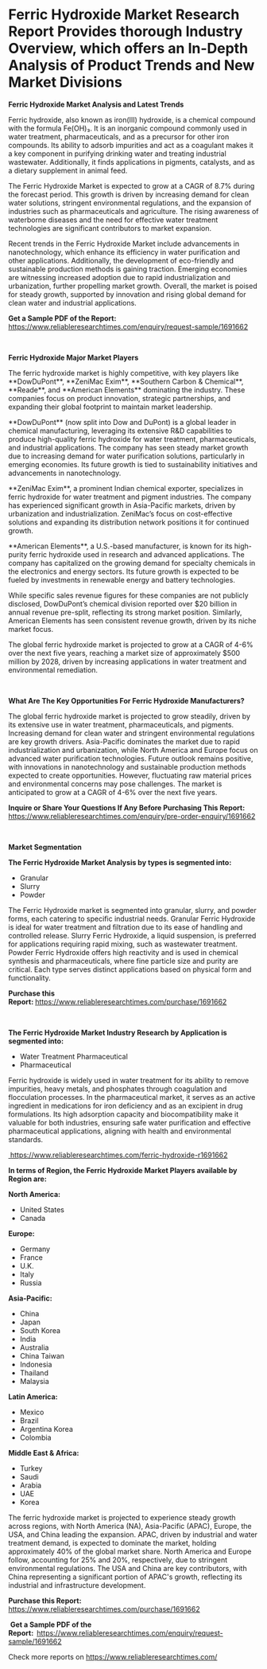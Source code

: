 <p><h1>Ferric Hydroxide Market Research Report Provides thorough Industry Overview, which offers an In-Depth Analysis of Product Trends and New Market Divisions</h1></p><p><strong>Ferric Hydroxide Market Analysis and Latest Trends</strong></p>
<p><p>Ferric hydroxide, also known as iron(III) hydroxide, is a chemical compound with the formula Fe(OH)₃. It is an inorganic compound commonly used in water treatment, pharmaceuticals, and as a precursor for other iron compounds. Its ability to adsorb impurities and act as a coagulant makes it a key component in purifying drinking water and treating industrial wastewater. Additionally, it finds applications in pigments, catalysts, and as a dietary supplement in animal feed.</p><p>The Ferric Hydroxide Market is expected to grow at a CAGR of 8.7% during the forecast period. This growth is driven by increasing demand for clean water solutions, stringent environmental regulations, and the expansion of industries such as pharmaceuticals and agriculture. The rising awareness of waterborne diseases and the need for effective water treatment technologies are significant contributors to market expansion.</p><p>Recent trends in the Ferric Hydroxide Market include advancements in nanotechnology, which enhance its efficiency in water purification and other applications. Additionally, the development of eco-friendly and sustainable production methods is gaining traction. Emerging economies are witnessing increased adoption due to rapid industrialization and urbanization, further propelling market growth. Overall, the market is poised for steady growth, supported by innovation and rising global demand for clean water and industrial applications.</p></p>
<p><strong>Get a Sample PDF of the Report:&nbsp;</strong> <a href="https://www.reliableresearchtimes.com/enquiry/request-sample/1691662?utm_campaign=2135&utm_medium=2&utm_source=Github&utm_content=ia&utm_term=24012025&utm_id=ferric-hydroxide">https://www.reliableresearchtimes.com/enquiry/request-sample/1691662</a></p>
<p>&nbsp;</p>
<p><strong>Ferric Hydroxide Major Market Players</strong></p>
<p><p>The ferric hydroxide market is highly competitive, with key players like **DowDuPont**, **ZeniMac Exim**, **Southern Carbon & Chemical**, **Reade**, and **American Elements** dominating the industry. These companies focus on product innovation, strategic partnerships, and expanding their global footprint to maintain market leadership.</p><p>**DowDuPont** (now split into Dow and DuPont) is a global leader in chemical manufacturing, leveraging its extensive R&D capabilities to produce high-quality ferric hydroxide for water treatment, pharmaceuticals, and industrial applications. The company has seen steady market growth due to increasing demand for water purification solutions, particularly in emerging economies. Its future growth is tied to sustainability initiatives and advancements in nanotechnology.</p><p>**ZeniMac Exim**, a prominent Indian chemical exporter, specializes in ferric hydroxide for water treatment and pigment industries. The company has experienced significant growth in Asia-Pacific markets, driven by urbanization and industrialization. ZeniMac’s focus on cost-effective solutions and expanding its distribution network positions it for continued growth.</p><p>**American Elements**, a U.S.-based manufacturer, is known for its high-purity ferric hydroxide used in research and advanced applications. The company has capitalized on the growing demand for specialty chemicals in the electronics and energy sectors. Its future growth is expected to be fueled by investments in renewable energy and battery technologies.</p><p>While specific sales revenue figures for these companies are not publicly disclosed, DowDuPont’s chemical division reported over $20 billion in annual revenue pre-split, reflecting its strong market position. Similarly, American Elements has seen consistent revenue growth, driven by its niche market focus.</p><p>The global ferric hydroxide market is projected to grow at a CAGR of 4-6% over the next five years, reaching a market size of approximately $500 million by 2028, driven by increasing applications in water treatment and environmental remediation.</p></p>
<p>&nbsp;</p>
<p><strong>What Are The Key Opportunities For Ferric Hydroxide Manufacturers?</strong></p>
<p><p>The global ferric hydroxide market is projected to grow steadily, driven by its extensive use in water treatment, pharmaceuticals, and pigments. Increasing demand for clean water and stringent environmental regulations are key growth drivers. Asia-Pacific dominates the market due to rapid industrialization and urbanization, while North America and Europe focus on advanced water purification technologies. Future outlook remains positive, with innovations in nanotechnology and sustainable production methods expected to create opportunities. However, fluctuating raw material prices and environmental concerns may pose challenges. The market is anticipated to grow at a CAGR of 4-6% over the next five years.</p></p>
<p><strong>Inquire or Share Your Questions If Any Before Purchasing This Report:</strong> <a href="https://www.reliableresearchtimes.com/enquiry/pre-order-enquiry/1691662?utm_campaign=2135&utm_medium=2&utm_source=Github&utm_content=ia&utm_term=24012025&utm_id=ferric-hydroxide">https://www.reliableresearchtimes.com/enquiry/pre-order-enquiry/1691662</a></p>
<p>&nbsp;</p>
<p><strong>Market Segmentation</strong></p>
<p><strong>The Ferric Hydroxide Market Analysis by types is segmented into:</strong></p>
<p><ul><li>Granular</li><li>Slurry</li><li>Powder</li></ul></p>
<p><p>The Ferric Hydroxide market is segmented into granular, slurry, and powder forms, each catering to specific industrial needs. Granular Ferric Hydroxide is ideal for water treatment and filtration due to its ease of handling and controlled release. Slurry Ferric Hydroxide, a liquid suspension, is preferred for applications requiring rapid mixing, such as wastewater treatment. Powder Ferric Hydroxide offers high reactivity and is used in chemical synthesis and pharmaceuticals, where fine particle size and purity are critical. Each type serves distinct applications based on physical form and functionality.</p></p>
<p><strong>Purchase this Report:&nbsp;</strong><a href="https://www.reliableresearchtimes.com/purchase/1691662?utm_campaign=2135&utm_medium=2&utm_source=Github&utm_content=ia&utm_term=24012025&utm_id=ferric-hydroxide">https://www.reliableresearchtimes.com/purchase/1691662</a></p>
<p>&nbsp;</p>
<p><strong>The Ferric Hydroxide Market Industry Research by Application is segmented into:</strong></p>
<p><ul><li>Water Treatment Pharmaceutical</li><li>Pharmaceutical</li></ul></p>
<p><p>Ferric hydroxide is widely used in water treatment for its ability to remove impurities, heavy metals, and phosphates through coagulation and flocculation processes. In the pharmaceutical market, it serves as an active ingredient in medications for iron deficiency and as an excipient in drug formulations. Its high adsorption capacity and biocompatibility make it valuable for both industries, ensuring safe water purification and effective pharmaceutical applications, aligning with health and environmental standards.</p></p>
<p><a href="https://www.reliableresearchtimes.com/ferric-hydroxide-r1691662?utm_campaign=2135&utm_medium=2&utm_source=Github&utm_content=ia&utm_term=24012025&utm_id=ferric-hydroxide">&nbsp;https://www.reliableresearchtimes.com/ferric-hydroxide-r1691662</a></p>
<p><strong>In terms of Region, the Ferric Hydroxide Market Players available by Region are:</strong></p>
<p>
    <p> <strong> North America: </strong>
        <ul>
            <li>United States</li>
            <li>Canada</li>
        </ul>
        </p> 
    <p> <strong> Europe: </strong>
        <ul>
            <li>Germany</li>
            <li>France</li>
            <li>U.K.</li>
            <li>Italy</li>
            <li>Russia</li>
        </ul>
        </p> 
    <p> <strong> Asia-Pacific: </strong>
        <ul>
            <li>China</li>
            <li>Japan</li>
            <li>South Korea</li>
            <li>India</li>
            <li>Australia</li>
            <li>China Taiwan</li>
            <li>Indonesia</li>
            <li>Thailand</li>
            <li>Malaysia</li>
        </ul>
        </p> 
    <p> <strong> Latin America: </strong>
        <ul>
            <li>Mexico</li>
            <li>Brazil</li>
            <li>Argentina Korea</li>
            <li>Colombia</li>
        </ul>
        </p> 
    <p> <strong> Middle East & Africa: </strong>
        <ul>
            <li>Turkey</li>
            <li>Saudi</li>
            <li>Arabia</li>
            <li>UAE</li>
            <li>Korea</li>
        </ul>
    </p>
    </p>
<p><p>The ferric hydroxide market is projected to experience steady growth across regions, with North America (NA), Asia-Pacific (APAC), Europe, the USA, and China leading the expansion. APAC, driven by industrial and water treatment demand, is expected to dominate the market, holding approximately 40% of the global market share. North America and Europe follow, accounting for 25% and 20%, respectively, due to stringent environmental regulations. The USA and China are key contributors, with China representing a significant portion of APAC's growth, reflecting its industrial and infrastructure development.</p></p>
<p><strong>Purchase this Report: </strong><a href="https://www.reliableresearchtimes.com/purchase/1691662?utm_campaign=2135&utm_medium=2&utm_source=Github&utm_content=ia&utm_term=24012025&utm_id=ferric-hydroxide">https://www.reliableresearchtimes.com/purchase/1691662</a></p>
<p>&nbsp;<strong>Get a Sample PDF of the Report:&nbsp;&nbsp;</strong><a href="https://www.reliableresearchtimes.com/enquiry/request-sample/1691662?utm_campaign=2135&utm_medium=2&utm_source=Github&utm_content=ia&utm_term=24012025&utm_id=ferric-hydroxide">https://www.reliableresearchtimes.com/enquiry/request-sample/1691662</a></p>
<p><strong></strong></p>
<p>Check more reports on <a href="https://www.reliableresearchtimes.com/?utm_campaign=2135&utm_medium=2&utm_source=Github&utm_content=ia&utm_term=24012025&utm_id=ferric-hydroxide">https://www.reliableresearchtimes.com/</a></p>